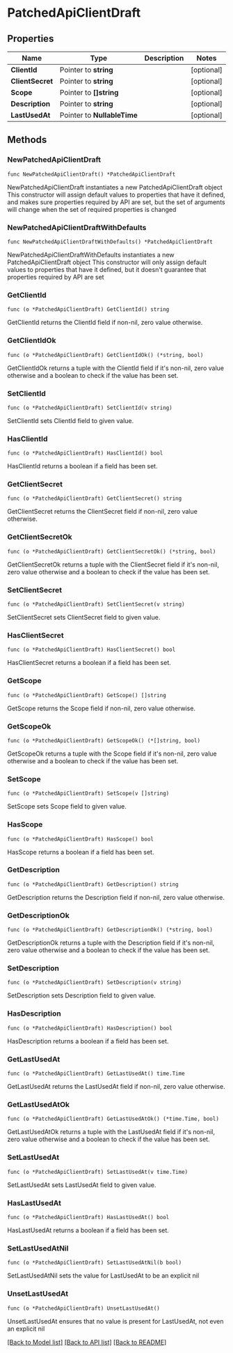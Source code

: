 # PatchedApiClientDraft

## Properties

Name | Type | Description | Notes
------------ | ------------- | ------------- | -------------
**ClientId** | Pointer to **string** |  | [optional] 
**ClientSecret** | Pointer to **string** |  | [optional] 
**Scope** | Pointer to **[]string** |  | [optional] 
**Description** | Pointer to **string** |  | [optional] 
**LastUsedAt** | Pointer to **NullableTime** |  | [optional] 

## Methods

### NewPatchedApiClientDraft

`func NewPatchedApiClientDraft() *PatchedApiClientDraft`

NewPatchedApiClientDraft instantiates a new PatchedApiClientDraft object
This constructor will assign default values to properties that have it defined,
and makes sure properties required by API are set, but the set of arguments
will change when the set of required properties is changed

### NewPatchedApiClientDraftWithDefaults

`func NewPatchedApiClientDraftWithDefaults() *PatchedApiClientDraft`

NewPatchedApiClientDraftWithDefaults instantiates a new PatchedApiClientDraft object
This constructor will only assign default values to properties that have it defined,
but it doesn't guarantee that properties required by API are set

### GetClientId

`func (o *PatchedApiClientDraft) GetClientId() string`

GetClientId returns the ClientId field if non-nil, zero value otherwise.

### GetClientIdOk

`func (o *PatchedApiClientDraft) GetClientIdOk() (*string, bool)`

GetClientIdOk returns a tuple with the ClientId field if it's non-nil, zero value otherwise
and a boolean to check if the value has been set.

### SetClientId

`func (o *PatchedApiClientDraft) SetClientId(v string)`

SetClientId sets ClientId field to given value.

### HasClientId

`func (o *PatchedApiClientDraft) HasClientId() bool`

HasClientId returns a boolean if a field has been set.

### GetClientSecret

`func (o *PatchedApiClientDraft) GetClientSecret() string`

GetClientSecret returns the ClientSecret field if non-nil, zero value otherwise.

### GetClientSecretOk

`func (o *PatchedApiClientDraft) GetClientSecretOk() (*string, bool)`

GetClientSecretOk returns a tuple with the ClientSecret field if it's non-nil, zero value otherwise
and a boolean to check if the value has been set.

### SetClientSecret

`func (o *PatchedApiClientDraft) SetClientSecret(v string)`

SetClientSecret sets ClientSecret field to given value.

### HasClientSecret

`func (o *PatchedApiClientDraft) HasClientSecret() bool`

HasClientSecret returns a boolean if a field has been set.

### GetScope

`func (o *PatchedApiClientDraft) GetScope() []string`

GetScope returns the Scope field if non-nil, zero value otherwise.

### GetScopeOk

`func (o *PatchedApiClientDraft) GetScopeOk() (*[]string, bool)`

GetScopeOk returns a tuple with the Scope field if it's non-nil, zero value otherwise
and a boolean to check if the value has been set.

### SetScope

`func (o *PatchedApiClientDraft) SetScope(v []string)`

SetScope sets Scope field to given value.

### HasScope

`func (o *PatchedApiClientDraft) HasScope() bool`

HasScope returns a boolean if a field has been set.

### GetDescription

`func (o *PatchedApiClientDraft) GetDescription() string`

GetDescription returns the Description field if non-nil, zero value otherwise.

### GetDescriptionOk

`func (o *PatchedApiClientDraft) GetDescriptionOk() (*string, bool)`

GetDescriptionOk returns a tuple with the Description field if it's non-nil, zero value otherwise
and a boolean to check if the value has been set.

### SetDescription

`func (o *PatchedApiClientDraft) SetDescription(v string)`

SetDescription sets Description field to given value.

### HasDescription

`func (o *PatchedApiClientDraft) HasDescription() bool`

HasDescription returns a boolean if a field has been set.

### GetLastUsedAt

`func (o *PatchedApiClientDraft) GetLastUsedAt() time.Time`

GetLastUsedAt returns the LastUsedAt field if non-nil, zero value otherwise.

### GetLastUsedAtOk

`func (o *PatchedApiClientDraft) GetLastUsedAtOk() (*time.Time, bool)`

GetLastUsedAtOk returns a tuple with the LastUsedAt field if it's non-nil, zero value otherwise
and a boolean to check if the value has been set.

### SetLastUsedAt

`func (o *PatchedApiClientDraft) SetLastUsedAt(v time.Time)`

SetLastUsedAt sets LastUsedAt field to given value.

### HasLastUsedAt

`func (o *PatchedApiClientDraft) HasLastUsedAt() bool`

HasLastUsedAt returns a boolean if a field has been set.

### SetLastUsedAtNil

`func (o *PatchedApiClientDraft) SetLastUsedAtNil(b bool)`

 SetLastUsedAtNil sets the value for LastUsedAt to be an explicit nil

### UnsetLastUsedAt
`func (o *PatchedApiClientDraft) UnsetLastUsedAt()`

UnsetLastUsedAt ensures that no value is present for LastUsedAt, not even an explicit nil

[[Back to Model list]](../README.md#documentation-for-models) [[Back to API list]](../README.md#documentation-for-api-endpoints) [[Back to README]](../README.md)


